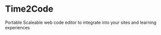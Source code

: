 # Time2Code
Portable Scaleable web code editor to integrate into your sites and learning experiences
